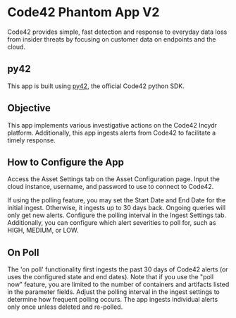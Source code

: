 # Code42 Phantom App V2

Code42 provides simple, fast detection and response to everyday data loss from insider threats by focusing on customer
data on endpoints and the cloud.

## py42

This app is built using <a href="https://github.com/code42/py42">py42</a>, the official Code42 python SDK.

## Objective

This app implements various investigative actions on the Code42 Incydr platform. Additionally, this app
ingests alerts from Code42 to facilitate a timely response.

## How to Configure the App

Access the Asset Settings tab on the Asset Configuration page. Input the cloud instance, username, and password
to use to connect to Code42.

If using the polling feature, you may set the Start Date and End Date for the initial ingest. Otherwise,
it ingests up to 30 days back. Ongoing queries will only get new alerts. Configure the polling interval in the
Ingest Settings tab. Additionally, you can configure which alert severities to poll for, such as HIGH, MEDIUM,
or LOW.

## On Poll

The 'on poll' functionality first ingests the past 30 days of Code42 alerts (or uses the configured state and
end dates). Note that if you use the "poll now" feature, you are limited to the number of containers and
artifacts listed in the parameter fields. Adjust the polling interval in the ingest settings to determine how
frequent polling occurs. The app ingests individual alerts only once unless deleted and re-polled.
